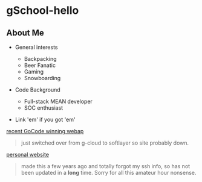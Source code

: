 # gSchool-hello

## About Me

- General interests 
  * Backpacking
  * Beer Fanatic
  * Gaming
  * Snowboarding 

- Code Background 
  * Full-stack MEAN developer
  * SOC enthusiast

- Link 'em' if you got 'em'

[recent GoCode winning webap](http://pikrknows.com/) 
>just switched over from g-cloud to softlayer so site probably down.  

[personal website](http://kmwinndevelopment.com/) 
>made this a few years ago and totally forgot my ssh info, so has not been updated in a **long** time. Sorry for all this amateur hour nonsense. 
